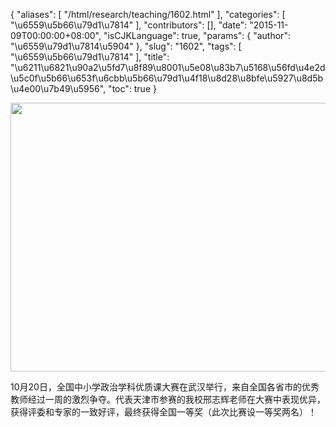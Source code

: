{
    "aliases": [
        "/html/research/teaching/1602.html"
    ],
    "categories": [
        "\u6559\u5b66\u79d1\u7814"
    ],
    "contributors": [],
    "date": "2015-11-09T00:00:00+08:00",
    "isCJKLanguage": true,
    "params": {
        "author": "\u6559\u79d1\u7814\u5904"
    },
    "slug": "1602",
    "tags": [
        "\u6559\u5b66\u79d1\u7814"
    ],
    "title": "\u6211\u6821\u90a2\u5fd7\u8f89\u8001\u5e08\u83b7\u5168\u56fd\u4e2d\u5c0f\u5b66\u653f\u6cbb\u5b66\u79d1\u4f18\u8d28\u8bfe\u5927\u8d5b\u4e00\u7b49\u5956",
    "toc": true
}


<img
    src="https://cdn.tfls.online/mirror/full/2a3cadb421bf9de81d6b011112ae679a4ca8bcc0.jpg"
    style="display:block;margin-left:auto;margin-right:auto;"
    decoding="async"
    fetchpriority="auto"
    loading="lazy"
    height="430"
    width="600"
/>




 




10月20日，全国中小学政治学科优质课大赛在武汉举行，来自全国各省市的优秀教师经过一周的激烈争夺。代表天津市参赛的我校邢志辉老师在大赛中表现优异，获得评委和专家的一致好评，最终获得全国一等奖（此次比赛设一等奖两名）！



  


  




